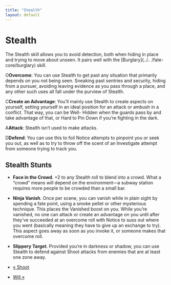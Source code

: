 ```yaml
---
title: "Stealth"
layout: default
---
```


#  Stealth

The Stealth skill allows you to avoid detection, both when hiding in place and
trying to move about unseen. It pairs well with the [Burglary](../..
/fate-core/burglary) skill.

<span class="fate_font">O</span>**Overcome**: You can use Stealth to get past any
situation that primarily depends on you not being seen. Sneaking past sentries
and security, hiding from a pursuer, avoiding leaving evidence as you pass
through a place, and any other such uses all fall under the purview of
Stealth.

<span class="fate_font">C</span>**Create an Advantage**: You’ll mainly use Stealth
to create aspects on yourself, setting yourself in an ideal position for an
attack or ambush in a conflict. That way, you can be <span class="aspect">Well-
Hidden</span> when the guards pass by and take advantage of that, or
<span class="aspect">Hard to Pin Down</span> if you’re fighting in the dark.

<span class="fate_font">A</span>**Attack**: Stealth isn’t used to make attacks.

<span class="fate_font">D</span>**Defend**: You can use this to foil Notice attempts
to pinpoint you or seek you out, as well as to try to throw off the scent of
an Investigate attempt from someone trying to track you.

## Stealth Stunts

  * **Face in the Crowd**. +2 to any Stealth roll to blend into a crowd. What a “crowd” means will depend on the environment—a subway station requires more people to be crowded than a small bar.
  * **Ninja Vanish**. Once per scene, you can vanish while in plain sight by spending a fate point, using a smoke pellet or other mysterious technique. This places the <span class="aspect">Vanished</span> boost on you. While you’re vanished, no one can attack or create an advantage on you until after they’ve succeeded at an overcome roll with Notice to suss out where you went (basically meaning they have to give up an exchange to try). This aspect goes away as soon as you invoke it, or someone makes that overcome roll.
  * **Slippery Target**. Provided you’re in darkness or shadow, you can use Stealth to defend against Shoot attacks from enemies that are at least one zone away.

  * [« Shoot](/fate-srd/fate-core/shoot)
  * [Will »](/fate-srd/fate-core/will)

